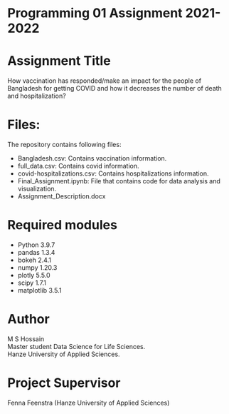 # Programming 01 Assignment 2021-2022

# Assignment Title
How vaccination has responded/make an impact for the people of Bangladesh for getting COVID and how it decreases the number of death and hospitalization?

# Files:
The repository contains following files:
  * Bangladesh.csv: Contains vaccination information.
  * full_data.csv: Contains covid information.
  * covid-hospitalizations.csv: Contains hospitalizations information.
  * Final_Assignment.ipynb: File that contains code for data analysis and visualization.
  * Assignment_Description.docx
  
# Required modules
 * Python	3.9.7
 * pandas 1.3.4
 * bokeh 2.4.1
 * numpy 1.20.3
 * plotly 5.5.0
 * scipy 1.7.1
 * matplotlib 3.5.1

# Author
M S Hossain<br/>
Master student Data Science for Life Sciences.<br/>
Hanze University of Applied Sciences.

# Project Supervisor
Fenna Feenstra (Hanze University of Applied Sciences)
